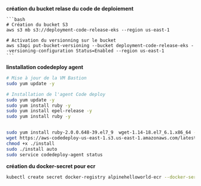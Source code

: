 **création du bucket relase du code de deploiement**

    ```bash
    # Création du bucket S3
    aws s3 mb s3://deployment-code-release-eks --region us-east-1

    # Activation du versionning sur le bucket
    aws s3api put-bucket-versioning --bucket deployment-code-release-eks --versioning-configuration Status=Enabled --region us-east-1
    ```

**linstallation codedeploy agent**

```bash
# Mise à jour de la VM Bastion
sudo yum update -y

# Installation de l'agent Code deploy
sudo yum update -y
sudo yum install ruby -y
sudo yum install epel-release -y
sudo yum install ruby -y


sudo yum install ruby-2.0.0.648-39.el7_9  wget-1.14-18.el7_6.1.x86_64 -y
wget https://aws-codedeploy-us-east-1.s3.us-east-1.amazonaws.com/latest/install
chmod +x ./install
sudo ./install auto
sudo service codedeploy-agent status
```

**création du docker-secret pour ecr**

```bash
kubectl create secret docker-registry alpinehelloworld-ecr --docker-server=688567275492.dkr.ecr.us-east-1.amazonaws.com --docker-username=AWS --docker-password=$(aws ecr get-login-password --region us-east-1)
```
